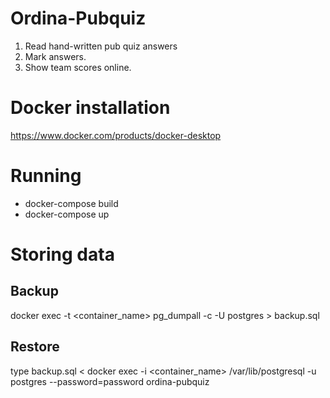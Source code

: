 # Ordina-Pubquiz

1. Read hand-written pub quiz answers
2. Mark answers. 
3. Show team scores online.

# Docker installation
https://www.docker.com/products/docker-desktop

# Running
* docker-compose build
* docker-compose up

# Storing data

## Backup
docker exec -t <container_name> pg_dumpall -c -U postgres > backup.sql


## Restore
type backup.sql < docker exec -i <container_name> /var/lib/postgresql -u postgres --password=password ordina-pubquiz
